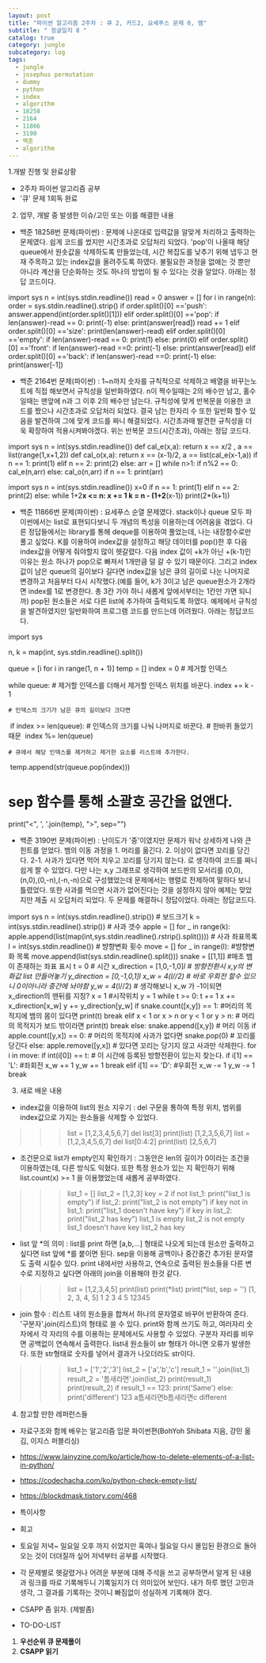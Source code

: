 ```yaml
---
layout: post
title: "파이썬 알고리즘 2주차 : 큐 2, 카드2, 요세푸스 문제 0, 뱀"
subtitle: " 정글일지 8 "
catalog: true
category: jungle
subcategory: log
tags:
  - jungle
  - josephus permutation
  - dummy
  - python
  - index
  - algorithm
  - 18258
  - 2164
  - 11866
  - 3190
  - 백준
  - algorithm
---
```


1.개발 진행 및 완료상황

- 2주차 파이썬 알고리즘 공부
- '큐' 문제 1회독 완료

2. 업무, 개발 중 발생한 이슈/고민 또는 이를 해결한 내용

- 백준 18258번 문제(파이썬) : 문제에 나온대로 입력값을 알맞게 처리하고 출력하는 문제였다. 쉽게 코드를 썼지만 시간초과로 오답처리 되었다. 'pop'이 나올때 해당 queue에서 원솟값을 삭제하도록 만들었는데, 시간 복잡도를 낮추기 위해 냅두고 현재 주목하고 있는 index값을 올려주도록 하였다. 불필요한 과정을 없애는 것 뿐만 아니라 계산을 단순화하는 것도 하나의 방법이 될 수 있다는 것을 알았다. 아래는 정답 코드이다.

import sys n = int(sys.stdin.readline()) read = 0 answer = [] for i in range(n): order = sys.stdin.readline().strip() if order.split()[0] =='push': answer.append(int(order.split()[1])) elif order.split()[0] =='pop': if len(answer)-read == 0: print(-1) else: print(answer[read]) read += 1 elif order.split()[0] =='size': print(len(answer)-read) elif order.split()[0] =='empty': if len(answer)-read == 0: print(1) else: print(0) elif order.split()[0] =='front': if len(answer)-read ==0: print(-1) else: print(answer[read]) elif order.split()[0] =='back': if len(answer)-read ==0: print(-1) else: print(answer[-1])

- 백준 2164번 문제(파이썬) : 1~n까지 숫자를 규칙적으로 삭제하고 배열을 바꾸는노트에 직접 해보면서 규칙성을 일반화하였다. n이 짝수일때는 2의 배수만 남고, 홀수일때는 맨앞에 n과 그 이후 2의 배수만 남는다. 규칙성에 맞게 반복문을 이용한 코드를 짰으나 시간초과로 오답처리 되었다. 결국 남는 한자리 수 또한 일반화 할수 있음을 발견하여 그에 맞게 코드를 짜니 해결되었다. 시간초과때 발견한 규칙성을 더욱 확장하여 적용시켜봐야겠다. 위는 반복문 코드(시간초과), 아래는 정답 코드다.

import sys n = int(sys.stdin.readline()) def cal_e(x,a): return x == x/2 , a == list(range(1,x+1,2)) def cal_o(x,a): return x == (x-1)/2, a == list(cal_e(x-1,a)) if n == 1: print(1) elif n == 2: print(2) else: arr = [] while n>1: if n%2 == 0: cal_e(n,arr) else: cal_o(n,arr) if n == 1: print(arr)

import sys n = int(sys.stdin.readline()) x=0 if n == 1: print(1) elif n == 2: print(2) else: while 1+2**x <= n: x += 1 k = n - (1+2**(x-1)) print(2\*(k+1))

- 백준 11866번 문제(파이썬) : 요세푸스 순열 문제였다. stack이나 queue 모두 파이썬에서는 list로 표현되다보니 두 개념의 특성을 이용하는데 어려움을 겪었다. 다른 정답들에서는 library를 통해 deque를 이용하여 풀었는데, 나는 내장함수로만 풀고 싶었다. K를 이용하여 index값을 설정하고 해당 데이터를 pop()한 후 다음 index값을 어떻게 줘야할지 많이 헷갈렸다. 다음 index 값이 +k가 아닌 +(k-1)인 이유는 원소 하나가 pop으로 빠져서 1개만큼 덜 갈 수 있기 때문이다. 그리고 index값이 남은 queue의 길이보다 길다면 index값을 남은 큐의 길이로 나눈 나머지로 변경하고 처음부터 다시 시작했다.(예를 들어, k가 3이고 남은 queue원소가 2개라면 index를 1로 변경한다. 총 3칸 가야 하니 새롭게 앞에서부터는 1칸만 가면 되니까) pop된 원소들은 서로 다른 list에 추가하여 출력되도록 하였다. 예제에서 규칙성을 발견하였지만 일반화하여 프로그램 코드를 만드는데 어려웠다. 아래는 정답코드다.

import sys

n, k = map(int, sys.stdin.readline().split())

queue = [i for i in range(1, n + 1)]
temp = []
index = 0 # 제거할 인덱스

while queue: # 제거할 인덱스를 더해서 제거할 인덱스 위치를 바꾼다.
​ index += k - 1

    # 인덱스의 크기가 남은 큐의 길이보다 크다면

​ if index >= len(queue): # 인덱스의 크기를 나눠 나머지로 바꾼다. # 한바퀴 돌았기 때문
​ index %= len(queue)

    # 큐에서 해당 인덱스를 제거하고 제거한 요소를 리스트에 추가한다.

​ temp.append(str(queue.pop(index)))

# sep 함수를 통해 소괄호 공간을 없앤다.

print("<", ', '.join(temp), ">", sep="")

- 백준 3190번 문제(파이썬) : 난이도가 '중'이였지만 문제가 워낙 상세하게 나와 큰 힌트를 얻었다. 뱀의 이동 과정을 1. 머리를 옮긴다. 2. 이상이 없다면 꼬리를 당긴다. 2-1. 사과가 있다면 먹어 치우고 꼬리를 당기지 않는다. 로 생각하여 코드를 짜니 쉽게 짤 수 있었다. 다만 나는 x,y 그래프로 생각하여 보드판의 모서리를 (0,0),(n,0),(0,-n),(-n,-n)으로 구성했었는데 문제에서는 행렬로 전제하여 말하다 보니 틀렸었다. 또한 사과를 먹으면 사과가 없어진다는 것을 설정하지 않아 예제는 맞았지만 제출 시 오답처리 되었다. 두 문제를 해결하니 정답이었다. 아래는 정답코드다.

import sys n = int(sys.stdin.readline().strip()) # 보드크기 k = int(sys.stdin.readline().strip()) # 사과 갯수 apple = [] for _ in range(k): apple.append(list(map(int,sys.stdin.readline().rstrip().split()))) # 사과 좌표목록 l = int(sys.stdin.readline()) # 뱡향변화 횟수 move = [] for _ in range(l): #뱡향변화 목록 move.append(list(sys.stdin.readline().split())) snake = [[1,1]] #매초 뱀이 존재하는 좌표 표시 t = 0 # 시간 x_direction = [1,0,-1,0]*l # 방향전환시 x,y의 변화값 list 만들어놓기 y_direction = [0,-1,0,1]*l x_w = 4*(l//2) # 바로 우회전 할수 있으니 0이아니라 중간에 놔야함 y_w = 4*(l//2) # 생각해보니 x_w 가 -1이되면 x_direction의 맨뒤를 지칭? x = 1 #시작위치 y = 1 while t >= 0: t += 1 x += x_direction[x_w] y += y_direction[y_w] if snake.count([x,y]) == 1: #머리의 목적지에 뱀의 몸이 있다면 print(t) break elif x < 1 or x > n or y < 1 or y > n: # 머리의 목적지가 보드 밖이라면 print(t) break else: snake.append([x,y]) # 머리 이동 if apple.count([y,x]) == 0: # 머리의 목적지에 사과가 없다면 snake.pop(0) # 꼬리를 당긴다 else: apple.remove([y,x]) # 있다면 꼬리는 당기지 않고 사과만 삭제한다. for i in move: if int(i[0]) == t: # 이 시간에 등록된 방향전환이 있는지 찾는다. if i[1] == 'L': #좌회전 x_w += 1 y_w += 1 break elif i[1] == 'D': #우회전 x_w -= 1 y_w -= 1 break

3. 새로 배운 내용

- index값을 이용하여 list의 원소 지우기 : del 구문을 통하여 특정 위치, 범위를 index값으로 가지는 원소들을 삭제할 수 있었다.

> > > list = [1,2,3,4,5,6,7]
> > > del list[3]
> > > print(list)
> > > [1,2,3,5,6,7]
> > > list = [1,2,3,4,5,6,7]
> > > del list[0:4:2]
> > > print(list)
> > > [2,5,6,7]

- 조건문으로 list가 empty인지 확인하기 : 그동안은 len의 길이가 0이라는 조건을 이용하였는데, 다른 방식도 익혔다. 또한 특정 원소가 있는 지 확인하기 위해 list.count(x) >= 1 을 이용했었는데 새롭게 공부하였다.

> > > list_1 = []
> > > list_2 = [1,2,3]
> > > key = 2
> > > if not list_1:
> > > print("list_1 is empty")
> > > if list_2:
> > > print("list_2 is not empty")
> > > if key not in list_1:
> > > print("list_1 doesn't have key")
> > > if key in list_2:
> > > print("list_2 has key")
> > > list_1 is empty
> > > list_2 is not empty
> > > list_1 doesn't have key
> > > list_2 has key

- list 앞 *의 의미 : list를 print 하면 [a,b,...] 형태로 나오게 되는데 원소만 출력하고 싶다면 list 앞에 *를 붙이면 된다. sep을 이용해 공백이나 중간중간 추가된 문자열도 출력 시킬수 있다. print 내에서만 사용하고, 연속으로 출력된 원소들을 다른 변수로 지정하고 싶다면 아래의 join을 이용해야 한것 같다.

> > > list = [1,2,3,4,5]
> > > print(list)
> > > print(*list)
> > > print(*list, sep = '')
> > > [1, 2, 3, 4, 5]
> > > 1 2 3 4 5
> > > 12345

- join 함수 : 리스트 내의 원소들을 합쳐서 하나의 문자열로 바꾸어 반환하여 준다. '구분자'.join(리스트)의 형태로 쓸 수 있다. print와 함께 쓰기도 하고, 여러자리 숫자에서 각 자리의 수를 이용하는 문제에서도 사용할 수 있었다. 구분자 자리를 비우면 공백없이 연속해서 출력한다. list내 원소들이 str 형태가 아니면 오류가 발생한다. 또한 str형태로 숫자를 넣어서 결과가 나오더라도 str이다.

> > > list_1 = ['1','2','3']
> > > list_2 = ['a','b','c']
> > > result_1 = ''.join(list_1)
> > > result_2 = '틈새라면'.join(list_2)
> > > print(result_1)
> > > print(result_2)
> > > if result_1 == 123:
> > > print('Same')
> > > else:
> > > print('different')
> > > 123
> > > a틈새라면b틈새라면c
> > > different

4. 참고할 만한 레퍼런스들

- 자료구조와 함께 배우는 알고리즘 입문 파이썬편(BohYoh Shibata 지음, 강민 옮김, 이지스 퍼블리싱)
- https://www.lainyzine.com/ko/article/how-to-delete-elements-of-a-list-in-python/
- https://codechacha.com/ko/python-check-empty-list/
- https://blockdmask.tistory.com/468
- 특이사항
- 회고

- 토요일 저녁~ 일요일 오후 까지 쉬었지만 혹여나 월요일 다시 몰입된 환경으로 돌아오는 것이 더뎌질까 싶어 저녁부터 공부를 시작했다.
- 각 문제별로 헷갈렸거나 어려운 부분에 대해 주석을 쓰고 공부하면서 알게 된 내용과 링크를 따로 기록해두니 기록일지가 더 의미있어 보인다. 내가 하루 했던 고민과 생각, 그 결과를 기록하는 것이니 빠짐없이 성실하게 기록해야 겠다.
- CSAPP 좀 읽자. (제발좀)
- TO-DO-LIST

1. **우선순위 큐 문제풀이**
2. **CSAPP 읽기**
